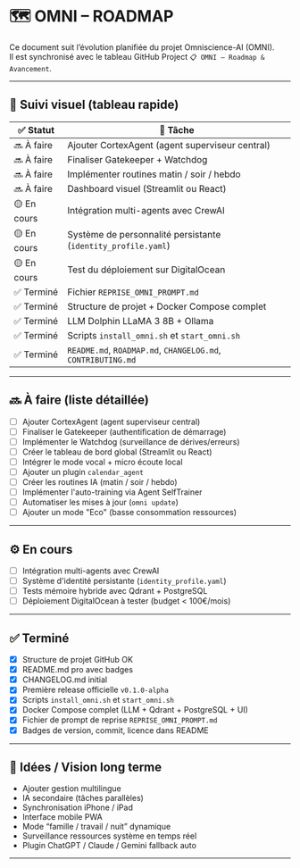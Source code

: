 # 🗺️ OMNI – ROADMAP

Ce document suit l’évolution planifiée du projet Omniscience-AI (OMNI).  
Il est synchronisé avec le tableau GitHub Project `📋 OMNI – Roadmap & Avancement`.

---

## 🔁 Suivi visuel (tableau rapide)

| ✅ Statut      | 🧠 Tâche                                                                 |
|---------------|--------------------------------------------------------------------------|
| 🔜 À faire     | Ajouter CortexAgent (agent superviseur central)                         |
| 🔜 À faire     | Finaliser Gatekeeper + Watchdog                                         |
| 🔜 À faire     | Implémenter routines matin / soir / hebdo                               |
| 🔜 À faire     | Dashboard visuel (Streamlit ou React)                                   |
| 🟡 En cours    | Intégration multi-agents avec CrewAI                                    |
| 🟡 En cours    | Système de personnalité persistante (`identity_profile.yaml`)           |
| 🟡 En cours    | Test du déploiement sur DigitalOcean                                    |
| ✅ Terminé     | Fichier `REPRISE_OMNI_PROMPT.md`                                         |
| ✅ Terminé     | Structure de projet + Docker Compose complet                            |
| ✅ Terminé     | LLM Dolphin LLaMA 3 8B + Ollama                                          |
| ✅ Terminé     | Scripts `install_omni.sh` et `start_omni.sh`                            |
| ✅ Terminé     | `README.md`, `ROADMAP.md`, `CHANGELOG.md`, `CONTRIBUTING.md`            |

---

## 🔜 À faire (liste détaillée)

- [ ] Ajouter CortexAgent (agent superviseur central)
- [ ] Finaliser le Gatekeeper (authentification de démarrage)
- [ ] Implémenter le Watchdog (surveillance de dérives/erreurs)
- [ ] Créer le tableau de bord global (Streamlit ou React)
- [ ] Intégrer le mode vocal + micro écoute local
- [ ] Ajouter un plugin `calendar_agent`
- [ ] Créer les routines IA (matin / soir / hebdo)
- [ ] Implémenter l'auto-training via Agent SelfTrainer
- [ ] Automatiser les mises à jour (`omni update`)
- [ ] Ajouter un mode "Eco" (basse consommation ressources)

---

## ⚙️ En cours

- [ ] Intégration multi-agents avec CrewAI
- [ ] Système d'identité persistante (`identity_profile.yaml`)
- [ ] Tests mémoire hybride avec Qdrant + PostgreSQL
- [ ] Déploiement DigitalOcean à tester (budget < 100€/mois)

---

## ✅ Terminé

- [x] Structure de projet GitHub OK
- [x] README.md pro avec badges
- [x] CHANGELOG.md initial
- [x] Première release officielle `v0.1.0-alpha`
- [x] Scripts `install_omni.sh` et `start_omni.sh`
- [x] Docker Compose complet (LLM + Qdrant + PostgreSQL + UI)
- [x] Fichier de prompt de reprise `REPRISE_OMNI_PROMPT.md`
- [x] Badges de version, commit, licence dans README

---

## 🧠 Idées / Vision long terme

- Ajouter gestion multilingue
- IA secondaire (tâches parallèles)
- Synchronisation iPhone / iPad
- Interface mobile PWA
- Mode “famille / travail / nuit” dynamique
- Surveillance ressources système en temps réel
- Plugin ChatGPT / Claude / Gemini fallback auto

---